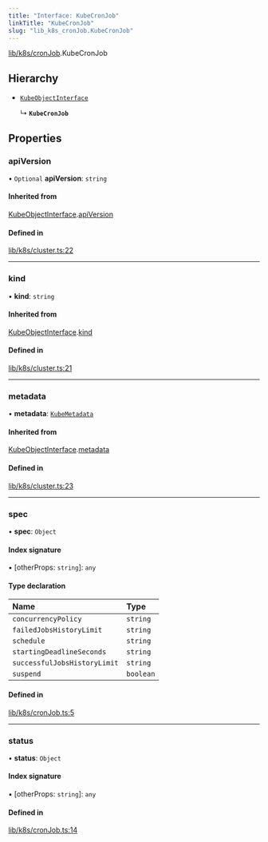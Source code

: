 ```yaml
---
title: "Interface: KubeCronJob"
linkTitle: "KubeCronJob"
slug: "lib_k8s_cronJob.KubeCronJob"
---
```


[lib/k8s/cronJob](../modules/lib_k8s_cronJob.md).KubeCronJob

## Hierarchy

- [`KubeObjectInterface`](lib_k8s_cluster.KubeObjectInterface.md)

  ↳ **`KubeCronJob`**

## Properties

### apiVersion

• `Optional` **apiVersion**: `string`

#### Inherited from

[KubeObjectInterface](lib_k8s_cluster.KubeObjectInterface.md).[apiVersion](lib_k8s_cluster.KubeObjectInterface.md#apiversion)

#### Defined in

[lib/k8s/cluster.ts:22](https://github.com/kinvolk/headlamp/blob/168f394/frontend/src/lib/k8s/cluster.ts#L22)

___

### kind

• **kind**: `string`

#### Inherited from

[KubeObjectInterface](lib_k8s_cluster.KubeObjectInterface.md).[kind](lib_k8s_cluster.KubeObjectInterface.md#kind)

#### Defined in

[lib/k8s/cluster.ts:21](https://github.com/kinvolk/headlamp/blob/168f394/frontend/src/lib/k8s/cluster.ts#L21)

___

### metadata

• **metadata**: [`KubeMetadata`](lib_k8s_cluster.KubeMetadata.md)

#### Inherited from

[KubeObjectInterface](lib_k8s_cluster.KubeObjectInterface.md).[metadata](lib_k8s_cluster.KubeObjectInterface.md#metadata)

#### Defined in

[lib/k8s/cluster.ts:23](https://github.com/kinvolk/headlamp/blob/168f394/frontend/src/lib/k8s/cluster.ts#L23)

___

### spec

• **spec**: `Object`

#### Index signature

▪ [otherProps: `string`]: `any`

#### Type declaration

| Name | Type |
| :------ | :------ |
| `concurrencyPolicy` | `string` |
| `failedJobsHistoryLimit` | `string` |
| `schedule` | `string` |
| `startingDeadlineSeconds` | `string` |
| `successfulJobsHistoryLimit` | `string` |
| `suspend` | `boolean` |

#### Defined in

[lib/k8s/cronJob.ts:5](https://github.com/kinvolk/headlamp/blob/168f394/frontend/src/lib/k8s/cronJob.ts#L5)

___

### status

• **status**: `Object`

#### Index signature

▪ [otherProps: `string`]: `any`

#### Defined in

[lib/k8s/cronJob.ts:14](https://github.com/kinvolk/headlamp/blob/168f394/frontend/src/lib/k8s/cronJob.ts#L14)
